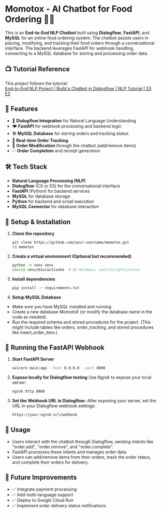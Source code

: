 # Momotox - AI Chatbot for Food Ordering 🍔🤖

This is an **End-to-End NLP Chatbot** built using **Dialogflow**, **FastAPI**, and **MySQL** for an online food ordering system. The chatbot assists users in placing, modifying, and tracking their food orders through a conversational interface. The backend leverages FastAPI for webhook handling, connecting to a MySQL database for storing and processing order data.

## 📺 Tutorial Reference  
This project follows the tutorial:  
[End-to-End NLP Project | Build a Chatbot in Dialogflow | NLP Tutorial | S3 E2](https://www.youtube.com/watch?v=2e5pQqBvGco)

## 🚀 Features  
- 🤖 **Dialogflow Integration** for Natural Language Understanding  
- 🍽️ **FastAPI** for webhook processing and backend logic  
- 🛠️ **MySQL Database** for storing orders and tracking status  
- 🔄 **Real-time Order Tracking**  
- 💬 **Order Modification** through the chatbot (add/remove items)  
- ✅ **Order Completion** and receipt generation

## 🛠️ Tech Stack  
- **Natural Language Processing (NLP)**  
- **Dialogflow** (CX or ES) for the conversational interface  
- **FastAPI** (Python) for backend services  
- **MySQL** for database storage  
- **Python** for backend and script execution  
- **MySQL Connector** for database interaction  

## 📌 Setup & Installation  
1. **Clone the repository**  
   ```bash
   git clone https://github.com/your-username/momotox.git
   cd momotox
   ```
   
2. **Create a virtual environment (Optional but recommended)**  
   ```bash
   python -m venv venv
   source venv/bin/activate  # On Windows: venv\Scripts\activa
   ```

4. **Install dependencies**
   ```bash
   pip install -r requirements.txt
   ```

5. **Setup MySQL Database**
  - Make sure you have MySQL installed and running.
  - Create a new database MomotoX (or modify the database name in the code as needed).
  - Run the required schema and stored procedures for the project. (This might include tables like orders, order_tracking, and stored procedures like insert_order_item.)

## 🚀 Running the FastAPI Webhook
1. **Start FastAPI Server**
   ```bash
   uvicorn main:app --host 0.0.0.0 --port 8000
   ```

3. **Expose locally for Dialogflow testing**
  Use Ngrok to expose your local server:
   ```bash
   ngrok http 8000
   ```

3. **Set the Webhook URL in Dialogflow:**
  After exposing your server, set the URL in your Dialogflow webhook settings:
   ```bash
   https://your-ngrok-url/webhook
   ```

## 🎯 Usage
  - Users interact with the chatbot through Dialogflow, sending intents like "order.add", "order.remove", and "order.complete".
  - FastAPI processes these intents and manages order data.
  - Users can add/remove items from their orders, track the order status, and complete their orders for delivery.

## 📝 Future Improvements
  - ✅ Integrate payment processing
  - ✅ Add multi-language support
  - ✅ Deploy to Google Cloud Run
  - ✅ Implement order delivery status notifications
